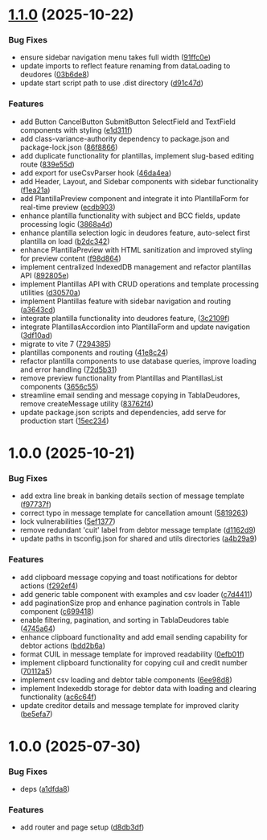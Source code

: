 # [1.1.0](https://github.com/nmoreno-dev/gestion-barrena/compare/v1.0.0...v1.1.0) (2025-10-22)

### Bug Fixes

- ensure sidebar navigation menu takes full width ([91ffc0e](https://github.com/nmoreno-dev/gestion-barrena/commit/91ffc0e3a64fbcd1f3c6b19169755230f108272c))
- update imports to reflect feature renaming from dataLoading to deudores ([03b6de8](https://github.com/nmoreno-dev/gestion-barrena/commit/03b6de8606dac42b3d6b1d187c7ff7c67e5bfac7))
- update start script path to use .dist directory ([d91c47d](https://github.com/nmoreno-dev/gestion-barrena/commit/d91c47df39fab83deb556f23d123dda90db84b9a))

### Features

- add Button CancelButton SubmitButton SelectField and TextField components with styling ([e1d311f](https://github.com/nmoreno-dev/gestion-barrena/commit/e1d311fadd4a25ee91cb821cad8e56ebb7bebce3))
- add class-variance-authority dependency to package.json and package-lock.json ([86f8866](https://github.com/nmoreno-dev/gestion-barrena/commit/86f8866d8d94b8a9c148b2cbe85eb4d602e298e0))
- add duplicate functionality for plantillas, implement slug-based editing route ([839e55d](https://github.com/nmoreno-dev/gestion-barrena/commit/839e55d37f766f9ed64cdedeea77897cfcf27871))
- add export for useCsvParser hook ([46da4ea](https://github.com/nmoreno-dev/gestion-barrena/commit/46da4eaa6d3b6d1922e8fe31863d2fe670f5c7da))
- add Header, Layout, and Sidebar components with sidebar functionality ([f1ea21a](https://github.com/nmoreno-dev/gestion-barrena/commit/f1ea21a4c2618335818e0631f5324bcef1d0180a))
- add PlantillaPreview component and integrate it into PlantillaForm for real-time preview ([ecdb903](https://github.com/nmoreno-dev/gestion-barrena/commit/ecdb9038c50685d14e2bd9a41417862402fd970a))
- enhance plantilla functionality with subject and BCC fields, update processing logic ([3868a4d](https://github.com/nmoreno-dev/gestion-barrena/commit/3868a4de575efffe7c2cffdb91a7002904c405cc))
- enhance plantilla selection logic in deudores feature, auto-select first plantilla on load ([b2dc342](https://github.com/nmoreno-dev/gestion-barrena/commit/b2dc34293626a0c78a4bc128743340cbe76ec62f))
- enhance PlantillaPreview with HTML sanitization and improved styling for preview content ([f98d864](https://github.com/nmoreno-dev/gestion-barrena/commit/f98d8645bffadd8f96208a29c70d116354610f97))
- implement centralized IndexedDB management and refactor plantillas API ([892805e](https://github.com/nmoreno-dev/gestion-barrena/commit/892805ef464eb069ae2ef00e76c7b5deda1d43da))
- implement Plantillas API with CRUD operations and template processing utilities ([d30570a](https://github.com/nmoreno-dev/gestion-barrena/commit/d30570a21e1c568fbaba1792fc07faa162b8ff66))
- implement Plantillas feature with sidebar navigation and routing ([a3643cd](https://github.com/nmoreno-dev/gestion-barrena/commit/a3643cd1c6b0454921c9c76d0686a40489beb5c4))
- integrate plantilla functionality into deudores feature, ([3c2109f](https://github.com/nmoreno-dev/gestion-barrena/commit/3c2109fd538f0c3686d4d8e186534afe6ef9fbe4))
- integrate PlantillasAccordion into PlantillaForm and update navigation ([3df10ad](https://github.com/nmoreno-dev/gestion-barrena/commit/3df10ad7b3bc43b70cceee77239700d49ab30abe))
- migrate to vite 7 ([7294385](https://github.com/nmoreno-dev/gestion-barrena/commit/7294385194c816d0a8fde248913e62a92478fb6f))
- plantillas components and routing ([41e8c24](https://github.com/nmoreno-dev/gestion-barrena/commit/41e8c24501c7bfafe0fa9def58d88e5df6ca0d4e))
- refactor plantilla components to use database queries, improve loading and error handling ([72d5b31](https://github.com/nmoreno-dev/gestion-barrena/commit/72d5b31f97fcca662bd337afd609e48e6d5f1188))
- remove preview functionality from Plantillas and PlantillasList components ([3656c55](https://github.com/nmoreno-dev/gestion-barrena/commit/3656c55ab36028ef848d4ce20ccf9886ac09770f))
- streamline email sending and message copying in TablaDeudores, remove createMessage utility ([83762f4](https://github.com/nmoreno-dev/gestion-barrena/commit/83762f4dbfd3373317ce851661a31f9b7d0fc2fb))
- update package.json scripts and dependencies, add serve for production start ([15ec234](https://github.com/nmoreno-dev/gestion-barrena/commit/15ec234c6686fd1f0aa63d0d396e96b6c2a92b82))

# 1.0.0 (2025-10-21)

### Bug Fixes

- add extra line break in banking details section of message template ([f97737f](https://github.com/nmoreno-dev/gestion-barrena/commit/f97737f30dc38a57e1976d46cc24b1cbc9db8d31))
- correct typo in message template for cancellation amount ([5819263](https://github.com/nmoreno-dev/gestion-barrena/commit/5819263ca1d298b8d50fd643f6f90a315a4e2ed0))
- lock vulnerabilities ([5ef1377](https://github.com/nmoreno-dev/gestion-barrena/commit/5ef13778040b67301f4e3dc56a4b9c5450ab7b9c))
- remove redundant 'cuit' label from debtor message template ([d1162d9](https://github.com/nmoreno-dev/gestion-barrena/commit/d1162d90ceec153d34099f0b52977de94ae7f0d9))
- update paths in tsconfig.json for shared and utils directories ([a4b29a9](https://github.com/nmoreno-dev/gestion-barrena/commit/a4b29a9732c070b4674899f170b3c767af3a4ee8))

### Features

- add clipboard message copying and toast notifications for debtor actions ([f292ef4](https://github.com/nmoreno-dev/gestion-barrena/commit/f292ef418481bf2c8c574c77d69e66b6f679e976))
- add generic table component with examples and csv loader ([c7d4411](https://github.com/nmoreno-dev/gestion-barrena/commit/c7d441156c82c86055cbdcea287a36183ebce69f))
- add paginationSize prop and enhance pagination controls in Table component ([c699418](https://github.com/nmoreno-dev/gestion-barrena/commit/c699418732f9b3439ce71ccac90b6573a9698ad8))
- enable filtering, pagination, and sorting in TablaDeudores table ([4745a64](https://github.com/nmoreno-dev/gestion-barrena/commit/4745a6480feda085b65096ec411e62f41682bf82))
- enhance clipboard functionality and add email sending capability for debtor actions ([bdd2b6a](https://github.com/nmoreno-dev/gestion-barrena/commit/bdd2b6a12645067a7bbc6fdbdb03e787435f0dba))
- format CUIL in message template for improved readability ([0efb01f](https://github.com/nmoreno-dev/gestion-barrena/commit/0efb01fa322172010fbc213d363bb17296eb024b))
- implement clipboard functionality for copying cuil and credit number ([70112a5](https://github.com/nmoreno-dev/gestion-barrena/commit/70112a5820dc6a91887d50682433d1e8374ac040))
- implement csv loading and debtor table components ([6ee98d8](https://github.com/nmoreno-dev/gestion-barrena/commit/6ee98d8e26e508d610adbee02a9db7a992d3099c))
- implement Indexeddb storage for debtor data with loading and clearing functionality ([ac6c64f](https://github.com/nmoreno-dev/gestion-barrena/commit/ac6c64f2500b56a86c4c4e4627584fa46cf7635a))
- update creditor details and message template for improved clarity ([be5efa7](https://github.com/nmoreno-dev/gestion-barrena/commit/be5efa77960092f27fe4b512369703a426311a2e))

# 1.0.0 (2025-07-30)

### Bug Fixes

- deps ([a1dfda8](https://github.com/Los-Galeses/Facturillo-app/commit/a1dfda831f15a4111a6ab81805f19e773fcd2410))

### Features

- add router and page setup ([d8db3df](https://github.com/Los-Galeses/Facturillo-app/commit/d8db3df1bcb1a9eb7b4876e3b123d32316178a5c))
